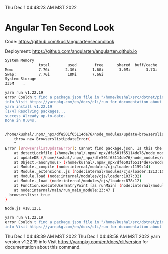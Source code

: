 Thu Dec  1 04:48:23 AM MST 2022

# Angular Ten Second Look

Code: https://github.com/kusl/angulartensecondlook

Deployment: https://github.com/angularten/angularten.github.io

```bash
System Memory
               total        used        free      shared  buff/cache   available
Mem:           7.7Gi       2.3Gi       1.6Gi       3.0Mi       3.7Gi       5.1Gi
Swap:          7.7Gi        18Mi       7.6Gi
System Storage
335M	.
```
```bash
yarn run v1.22.19
error Couldn't find a package.json file in "/home/kushal/src/dotnet/ping"
info Visit https://yarnpkg.com/en/docs/cli/run for documentation about this command.
yarn install v1.22.19
[1/4] Resolving packages...
success Already up-to-date.
Done in 0.04s.
```
```bash

/home/kushal/.npm/_npx/dfe501f65114de76/node_modules/update-browserslist-db/index.js:31
    throw new BrowserslistUpdateError(
    ^
Error [BrowserslistUpdateError]: Cannot find package.json. Is this the right directory to run `npx update-browserslist-db` in?
    at detectLockfile (/home/kushal/.npm/_npx/dfe501f65114de76/node_modules/update-browserslist-db/index.js:31:11)
    at updateDB (/home/kushal/.npm/_npx/dfe501f65114de76/node_modules/update-browserslist-db/index.js:263:14)
    at Object.<anonymous> (/home/kushal/.npm/_npx/dfe501f65114de76/node_modules/browserslist/cli.js:42:3)
    at Module._compile (node:internal/modules/cjs/loader:1159:14)
    at Module._extensions..js (node:internal/modules/cjs/loader:1213:10)
    at Module.load (node:internal/modules/cjs/loader:1037:32)
    at Module._load (node:internal/modules/cjs/loader:878:12)
    at Function.executeUserEntryPoint [as runMain] (node:internal/modules/run_main:81:12)
    at node:internal/main/run_main_module:23:47 {
  browserslist: true
}

Node.js v18.12.1
```
```bash
yarn run v1.22.19
error Couldn't find a package.json file in "/home/kushal/src/dotnet/ping"
info Visit https://yarnpkg.com/en/docs/cli/run for documentation about this command.
```
Thu Dec  1 04:48:39 AM MST 2022
Thu Dec  1 04:48:58 AM MST 2022
yarn version v1.22.19
info Visit https://yarnpkg.com/en/docs/cli/version for documentation about this command.
